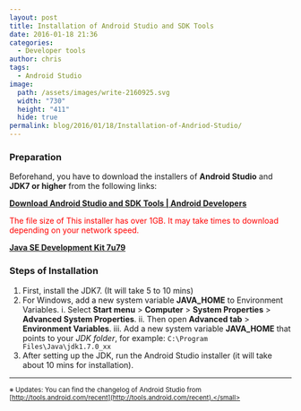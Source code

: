 ```yaml
---
layout: post
title: Installation of Android Studio and SDK Tools
date: 2016-01-18 21:36
categories:
  - Developer tools
author: chris
tags:
  - Android Studio
image:
  path: /assets/images/write-2160925.svg
  width: "730"
  height: "411"
  hide: true
permalink: blog/2016/01/18/Installation-of-Andriod-Studio/
---
```


<!--more-->

### Preparation

Beforehand, you have to download the installers of **Android Studio** and **JDK7 or higher** from the following links:

<i class='fas fa-download'></i> [**Download Android Studio and SDK Tools \| Android Developers**](https://developer.android.com/studio)

<span style="color:red;">The file size of This installer has over 1GB. It may take times to download depending on your network speed.</span>

<i class='fas fa-download'></i> [**Java SE Development Kit 7u79**](https://www.oracle.com/java/technologies/javase-downloads.html#JDK8)

### Steps of Installation

1. First, install the JDK7. (It will take 5 to 10 mins)
2. For Windows, add a new system variable **JAVA_HOME** to Environment Variables.
   i. Select **Start menu** > **Computer** > **System Properties** > **Advanced System Properties**.
   ii. Then open **Advanced tab** > **Environment Variables**.
   iii. Add a new system variable **JAVA_HOME** that points to your _JDK folder_, for example: `C:\Program Files\Java\jdk1.7.0_xx`
3. After setting up the JDK, run the Android Studio installer (it will take about 10 mins for installation).

* * *
<small>※ Updates: You can find the changelog of Android Studio from [http://tools.android.com/recent](http://tools.android.com/recent).</small>
